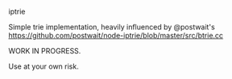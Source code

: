 iptrie

Simple trie implementation, heavily influenced by @postwait's https://github.com/postwait/node-iptrie/blob/master/src/btrie.cc

WORK IN PROGRESS.

Use at your own risk.